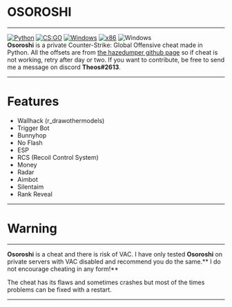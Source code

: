 # OSOROSHI
------------
[![Python](https://img.shields.io/badge/language-C%2B%2B-%23f34b7d.svg?style=plastic)](https://en.wikipedia.org/wiki/Python_(programming_language)) 
[![CS:GO](https://img.shields.io/badge/game-CS%3AGO-yellow.svg?style=plastic)](https://store.steampowered.com/app/730/CounterStrike_Global_Offensive/) 
[![Windows](https://img.shields.io/badge/platform-Windows-0078d7.svg?style=plastic)](https://en.wikipedia.org/wiki/Microsoft_Windows) 
[![x86](https://img.shields.io/badge/arch-x86-red.svg?style=plastic)](https://en.wikipedia.org/wiki/X86) 
![Windows](https://github.com/danielkrupinski/Osiris/workflows/Windows/badge.svg?branch=master&event=push)<br>
**Osoroshi** is a private Counter-Strike: Global Offensive cheat made in Python. All the offsets are from [the hazedumper github page](https://github.com/frk1/hazedumper "the hazedumper github page") so if cheat is not working, retry after day or two.  If you want to contribute, be free to send me a message on discord **Theos#2613**.

------------
# Features
- Wallhack (r_drawothermodels)
- Trigger Bot
- Bunnyhop
- No Flash
- ESP
- RCS (Recoil Control System)
- Money
- Radar
- Aimbot
- Silentaim
- Rank Reveal

------------

# Warning

------------


**Osoroshi** is a cheat and there is risk of VAC. I have only tested **Osoroshi** on private servers with VAC disabled and recommend you do the same.** I do not encourage cheating in any form!**

The cheat has its flaws and sometimes crashes but most of the times problems can be fixed with a restart.

------------



